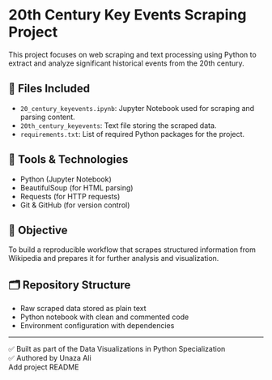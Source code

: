 # 20th Century Key Events Scraping Project

This project focuses on web scraping and text processing using Python to extract and analyze significant historical events from the 20th century.

## 📁 Files Included

- `20_century_keyevents.ipynb`: Jupyter Notebook used for scraping and parsing content.
- `20th_century_keyevents`: Text file storing the scraped data.
- `requirements.txt`: List of required Python packages for the project.

## 🧰 Tools & Technologies

- Python (Jupyter Notebook)
- BeautifulSoup (for HTML parsing)
- Requests (for HTTP requests)
- Git & GitHub (for version control)

## 🎯 Objective

To build a reproducible workflow that scrapes structured information from Wikipedia and prepares it for further analysis and visualization.

## 🗂️ Repository Structure

- Raw scraped data stored as plain text
- Python notebook with clean and commented code
- Environment configuration with dependencies

---

✅ Built as part of the Data Visualizations in Python Specialization  
✅ Authored by Unaza Ali  
Add project README
